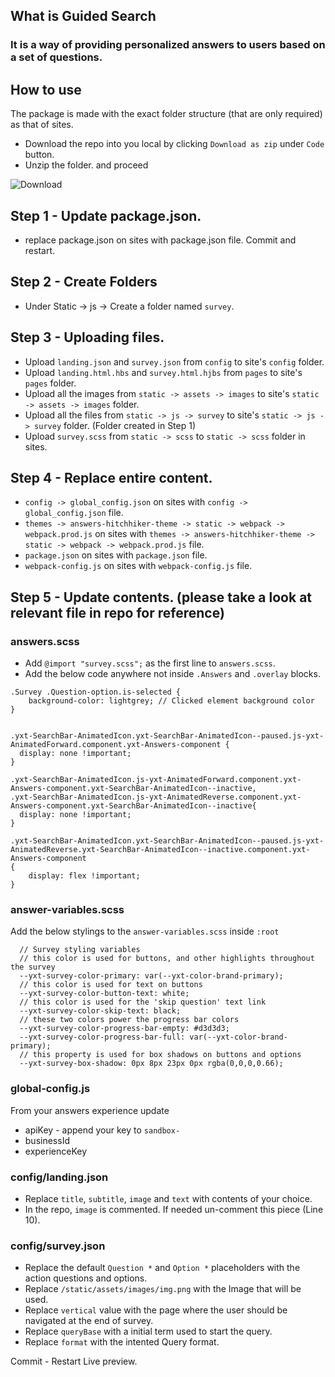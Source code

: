 ## What is Guided Search

### It is a way of providing personalized answers to users based on a set of questions.


## How to use

The package is made with the exact folder structure (that are only required) as that of sites.

- Download the repo into you local by clicking `Download as zip` under `Code` button.
- Unzip the folder. and proceed

![Download](https://i.imgur.com/8jUOKy2.png)

## Step 1 - Update package.json.

- replace package.json on sites with package.json file. Commit and restart.


## Step 2 - Create Folders

- Under Static -> js -> Create a folder named `survey`.

## Step 3 - Uploading files.

- Upload `landing.json` and `survey.json` from `config` to site's `config` folder.
- Upload `landing.html.hbs` and `survey.html.hjbs` from `pages` to site's `pages` folder.
- Upload all the images from `static -> assets -> images` to  site's `static -> assets -> images` folder.
- Upload all the files from `static -> js -> survey` to  site's `static -> js -> survey` folder. (Folder created in Step 1)
- Upload `survey.scss` from `static -> scss` to `static -> scss` folder in sites.

## Step 4 - Replace entire content.

- `config -> global_config.json` on sites with `config -> global_config.json` file.
- `themes -> answers-hitchhiker-theme -> static -> webpack -> webpack.prod.js` on sites with `themes -> answers-hitchhiker-theme -> static -> webpack -> webpack.prod.js` file.
- `package.json` on sites with `package.json` file.
- `webpack-config.js` on sites with `webpack-config.js` file.


## Step 5 - Update contents. (please take a look at relevant file in repo for reference)

### answers.scss
- Add `@import "survey.scss";` as the first line to `answers.scss`.
- Add the below code anywhere not inside `.Answers` and `.overlay` blocks. 
```
.Survey .Question-option.is-selected {
    background-color: lightgrey; // Clicked element background color
}


.yxt-SearchBar-AnimatedIcon.yxt-SearchBar-AnimatedIcon--paused.js-yxt-AnimatedForward.component.yxt-Answers-component {
  display: none !important;
} 

.yxt-SearchBar-AnimatedIcon.js-yxt-AnimatedForward.component.yxt-Answers-component.yxt-SearchBar-AnimatedIcon--inactive,
.yxt-SearchBar-AnimatedIcon.js-yxt-AnimatedReverse.component.yxt-Answers-component.yxt-SearchBar-AnimatedIcon--inactive{
  display: none !important;
}

.yxt-SearchBar-AnimatedIcon.yxt-SearchBar-AnimatedIcon--paused.js-yxt-AnimatedReverse.yxt-SearchBar-AnimatedIcon--inactive.component.yxt-Answers-component
{
    display: flex !important; 
}
```

### answer-variables.scss

Add the below stylings to the `answer-variables.scss` inside `:root`
```
  // Survey styling variables
  // this color is used for buttons, and other highlights throughout the survey
  --yxt-survey-color-primary: var(--yxt-color-brand-primary);
  // this color is used for text on buttons
  --yxt-survey-color-button-text: white;
  // this color is used for the 'skip question' text link
  --yxt-survey-color-skip-text: black;
  // these two colors power the progress bar colors
  --yxt-survey-color-progress-bar-empty: #d3d3d3;
  --yxt-survey-color-progress-bar-full: var(--yxt-color-brand-primary);
  // this property is used for box shadows on buttons and options
  --yxt-survey-box-shadow: 0px 8px 23px 0px rgba(0,0,0,0.66);
  ```
  

### global-config.js
From your answers experience update
- apiKey - append your key to `sandbox-`
- businessId
- experienceKey

### config/landing.json

- Replace `title`, `subtitle`, `image` and `text` with contents of your choice. 
- In the repo, `image` is commented. If needed un-comment this piece (Line 10).

### config/survey.json

- Replace the default `Question *` and `Option *` placeholders with the action questions and options.
- Replace `/static/assets/images/img.png` with the Image that will be used.
- Replace `vertical` value with the page where the user should be navigated at the end of survey.
- Replace `queryBase` with a initial term used to start the query.
- Replace `format` with the intented Query format.


Commit - Restart Live preview.
